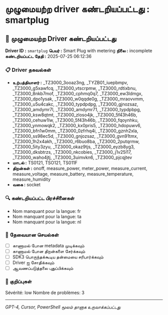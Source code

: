 # முழுமையற்ற driver கண்டறியப்பட்டது : smartplug

## 🚨 முழுமையற்ற Driver கண்டறியப்பட்டது

**Driver ID :** `smartplug`
**பெயர் :** Smart Plug with metering
**நிலை :** incomplete
**கண்டறியப்பட்ட தேதி :** 2025-07-25 06:12:36

### 📋 Driver தகவல்கள்
- **உற்பத்தியாளர் :** _TZ3000_3ooaz3ng, _TYZB01_iuepbmpv, _TZ3000_g5xawfcq, _TZ3000_vtscrpmw, _TZ3000_rdtixbnu, _TZ3000_8nkb7mof, _TZ3000_cphmq0q7, _TZ3000_ew3ldmgx, _TZ3000_dpo1ysak, _TZ3000_w0qqde0g, _TZ3000_mraovvmm, _TZ3000_u5u4cakc, _TZ3000_typdpdpg, _TZ3000_gjnozsaz, _TZ3000_amdymr7l, _TZ3000_amdymr71, _TZ3000_typdpbpg, _TZ3000_ksw8qtmt, _TZ3000_zloso4jk, _TZ3000_5f43h46b, _TZ3000_cehuw1lw, _TZ3000_5f43h46b, _TZ3000_fqoynhku, _TZ3000_ynmowqk2, _TZ3000_kx0pris5, _TZ3000_hdopuwv6, _TZ3000_bfn1w0mm, _TZ3000_0zfrhq4i, _TZ3000_gznh2xla, _TZ3000_ss98ec5d, _TZ3000_gnjozsaz, _TZ3000_gvn91tmx, _TZ3000_1h2x4akh, _TZ3000_r6buo8ba, _TZ3000_2putqrmw, _TZ3000_5ity3zyu, _TZ3000_okaz9tjs, _TZ3000_eyzb8yg3, _TZ3000_dksbtrzs, _TZ3000_nkcobies, _TZ3000_j1v25l17, _TZ3000_waho4jtj, _TZ3000_3uimvkn6, _TZ3000_pjcqjtev
- **மாடல் :** TS0121, TSO121, TS011F
- **திறன்கள் :** onoff, measure_power, meter_power, measure_current, measure_voltage, measure_battery, measure_temperature, measure_humidity
- **வகை :** socket

### 🔍 கண்டறியப்பட்ட பிரச்சினைகள்
- Nom manquant pour la langue: fr
- Nom manquant pour la langue: ta
- Nom manquant pour la langue: nl

### 🎯 தேவையான செயல்கள்
- [ ] காணாமல் போன metadata முடிக்கவும்
- [ ] காணாமல் போன திறன்களை சேர்க்கவும்
- [ ] SDK3 பொருந்தக்கூடிய தன்மையை சரிபார்க்கவும்
- [ ] Driver ஐ சோதிக்கவும்
- [ ] ஆவணப்படுத்தலை புதுப்பிக்கவும்

### 📝 குறிப்புகள்
Sévérité: low
Nombre de problèmes: 3

---
*GPT-4, Cursor, PowerShell மூலம் தானாக உருவாக்கப்பட்டது*

